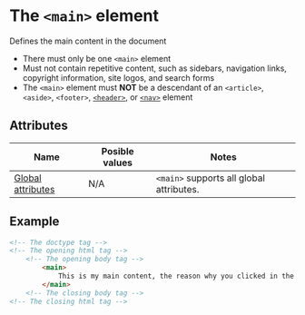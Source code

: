 # The `<main>` element
Defines the main content in the document

- There must only be one `<main>` element
- Must not contain repetitive content, such as sidebars, navigation links, copyright information, site logos, and search forms
- The `<main>` element must **NOT** be a descendant of an `<article>`, `<aside>`, `<footer>`, [`<header>`](header.md), or [`<nav>`](nav.md) element

## Attributes
| Name | Posible values | Notes |
|-|-|-|
| [Global attributes](../first-steps/global-attributes.md) | N/A | `<main>` supports all global attributes. |

## Example
```html
<!-- The doctype tag -->
<!-- The opening html tag -->
    <!-- The opening body tag -->
        <main>
            This is my main content, the reason why you clicked in the link to this document. May be my article or my tutorial content, as an example.
        </main>
    <!-- The closing body tag -->
<!-- The closing html tag -->
```